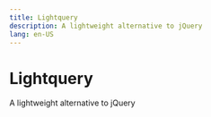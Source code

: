 ```yaml
---
title: Lightquery
description: A lightweight alternative to jQuery
lang: en-US
---
```


# Lightquery

A lightweight alternative to jQuery

